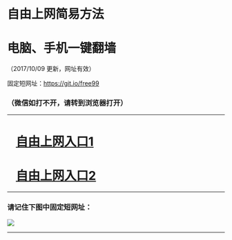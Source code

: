 ﻿# 自由上网简易方法

# 电脑、手机一键翻墙

（2017/10/09 更新，网址有效）

固定短网址：https://git.io/free99

### （微信如打不开，请转到浏览器打开）


***





# &nbsp;&nbsp; <a href="http://ft2729930977.fwq-tz-1001.info/fwqtz01.html?t=100900112495 " target="_blank">自由上网入口1</a>
# &nbsp;&nbsp; <a href="http://ft303112356.fwq-tz-1002.info/fwqtz02.html?t=100900125597 " target="_blank">自由上网入口2</a>
***

### 请记住下图中固定短网址：

<img src="https://s3-us-west-2.amazonaws.com/fwq-1001/yjfq-20170905okok.png" /> 


***

